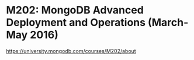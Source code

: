 # M202: MongoDB Advanced Deployment and Operations (March-May 2016)

https://university.mongodb.com/courses/M202/about
